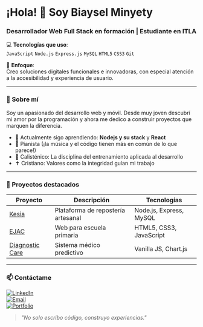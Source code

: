 # ¡Hola! 👋 Soy Biaysel Minyety

### Desarrollador Web Full Stack en formación | Estudiante en ITLA

💻 **Tecnologías que uso**:  
`JavaScript` `Node.js` `Express.js` `MySQL` `HTML5` `CSS3` `Git`  

🎯 **Enfoque**:  
Creo soluciones digitales funcionales e innovadoras, con especial atención a la accesibilidad y experiencia de usuario.  

---

### 🚀 Sobre mí  
Soy un apasionado del desarrollo web y móvil. Desde muy joven descubrí mi amor por la programación y ahora me dedico a construir proyectos que marquen la diferencia.  

- 🌱 Actualmente sigo aprendiendo: **Nodejs y su stack** y **React**  
- 🎹 Pianista (¡la música y el código tienen más en común de lo que parece!)  
- 💪 Calisténico: La disciplina del entrenamiento aplicada al desarrollo  
- ✝️ Cristiano: Valores como la integridad guían mi trabajo  

---

### 📌 Proyectos destacados  
| Proyecto | Descripción | Tecnologías |  
|----------|-------------|-------------|  
| [Kesia](https://kesia-production.up.railway.app/) | Plataforma de repostería artesanal | Node.js, Express, MySQL |  
| [EJAC](https://biaysel-mm.github.io/ejac/) | Web para escuela primaria | HTML5, CSS3, JavaScript |  
| [Diagnostic Care](https://biaysel-mm.github.io/Diagnostic-Care/) | Sistema médico predictivo | Vanilla JS, Chart.js |  

---

### 📫 Contáctame  
[![LinkedIn](https://img.shields.io/badge/LinkedIn-Biaysel_Minyety-blue?style=flat&logo=linkedin)](https://www.linkedin.com/in/biaysel-minyety-21217a279/)  
[![Email](https://img.shields.io/badge/Email-biayselminyety001@gmail.com-red?style=flat&logo=gmail)](mailto:biayselminyety001@gmail.com)  
[![Portfolio](https://img.shields.io/badge/🌐_Portafolio-Explora_mis_proyectos-green?style=flat)](https://biaysel-mm.github.io/portafolio/)  

> *"No solo escribo código, construyo experiencias."*  
